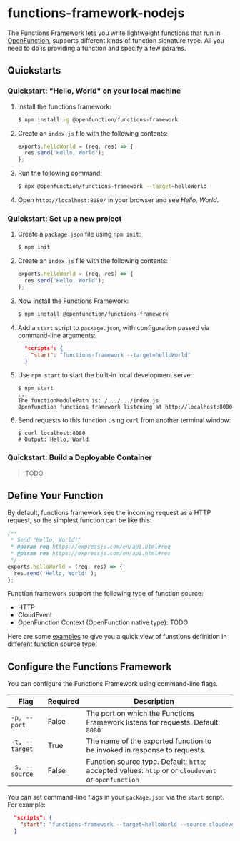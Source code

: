 # functions-framework-nodejs

The Functions Framework lets you write lightweight functions that run in [OpenFunction](https://github.com/OpenFunction/OpenFunction), supports different kinds of function signature type. All you need to do is providing a function and specify a few params.

## Quickstarts

### Quickstart: "Hello, World" on your local machine

1. Install the functions framework:

   ```bash
   $ npm install -g @openfunction/functions-framework
   ```

2. Create an `index.js` file with the following contents:

   ```js
   exports.helloWorld = (req, res) => {
     res.send('Hello, World');
   };
   ```

3. Run the following command:

   ```bash
   $ npx @openfunction/functions-framework --target=helloWorld
   ```

4. Open `http://localhost:8080/` in your browser and see *Hello, World*.

### Quickstart: Set up a new project

1. Create a `package.json` file using `npm init`:

   ```bash
   $ npm init
   ```

2. Create an `index.js` file with the following contents:

   ```js
   exports.helloWorld = (req, res) => {
     res.send('Hello, World');
   };
   ```

3. Now install the Functions Framework:

   ```bash
   $ npm install @openfunction/functions-framework
   ```

4. Add a `start` script to `package.json`, with configuration passed via command-line arguments:

   ```json
     "scripts": {
       "start": "functions-framework --target=helloWorld"
     }
   ```

5. Use `npm start` to start the built-in local development server:

   ```shell
   $ npm start
   ...
   The functionModulePath is: /.../.../index.js
   Openfunction functions framework listening at http://localhost:8080
   ```

6. Send requests to this function using `curl` from another terminal window:

   ```shell
   $ curl localhost:8080
   # Output: Hello, World
   ```

### Quickstart: Build a Deployable Container

> TODO

## Define Your Function

By default, functions framework see the incoming request as a HTTP request, so the simplest function can be like this:

```js
/**
 * Send "Hello, World!"
 * @param req https://expressjs.com/en/api.html#req
 * @param res https://expressjs.com/en/api.html#res
 */
exports.helloWorld = (req, res) => {
  res.send('Hello, World!');
};
```

Function framework support the following type of function source:

* HTTP
* CloudEvent
* OpenFunction Context (OpenFunction native type): TODO

Here are some [examples](doc/function-examples.md) to give you a quick view of functions definition in different function source type.

## Configure the Functions Framework

You can configure the Functions Framework using command-line flags.

| Flag           | Required | Description                                                  |      |
| -------------- | -------- | ------------------------------------------------------------ | ---- |
| `-p, --port`   | False    | The port on which the Functions Framework listens for requests. Default: `8080` |      |
| `-t, --target` | True     | The name of the exported function to be invoked in response to requests. |      |
| `-s, --source` | False    | Function source type. Default: `http`; accepted values: `http` or  or `cloudevent` or `openfunction` |      |

You can set command-line flags in your `package.json` via the `start` script. For example:

```json
  "scripts": {
    "start": "functions-framework --target=helloWorld --source cloudevent"
  }
```

